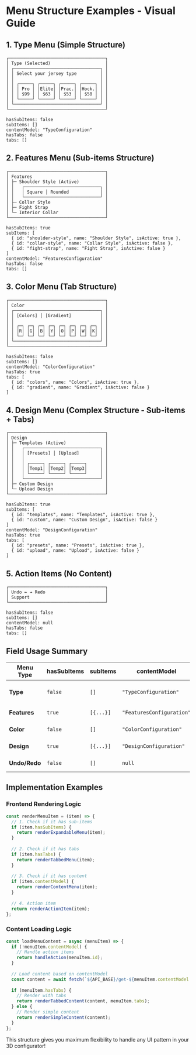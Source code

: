 # Menu Structure Examples - Visual Guide

## 1. **Type Menu** (Simple Structure)
```
┌─────────────────────────────────────┐
│ Type (Selected)                     │
│ ┌─────────────────────────────────┐ │
│ │ Select your jersey type         │ │
│ │                                 │ │
│ │ ┌─────┐ ┌─────┐ ┌─────┐ ┌─────┐ │ │
│ │ │ Pro │ │Elite│ │Prac.│ │Hock.│ │ │
│ │ │ $99 │ │ $63 │ │ $53 │ │ $58 │ │ │
│ │ └─────┘ └─────┘ └─────┘ └─────┘ │ │
│ └─────────────────────────────────┘ │
└─────────────────────────────────────┘

hasSubItems: false
subItems: [] 
contentModel: "TypeConfiguration"
hasTabs: false
tabs: []
```

## 2. **Features Menu** (Sub-items Structure)
```
┌─────────────────────────────────────┐
│ Features                            │
│ ├─ Shoulder Style (Active)          │
│ │   ┌─────────────────────────────┐ │
│ │   │ Square │ Rounded            │ │
│ │   └─────────────────────────────┘ │
│ ├─ Collar Style                     │
│ ├─ Fight Strap                      │
│ └─ Interior Collar                  │
└─────────────────────────────────────┘

hasSubItems: true
subItems: [
  { id: "shoulder-style", name: "Shoulder Style", isActive: true },
  { id: "collar-style", name: "Collar Style", isActive: false },
  { id: "fight-strap", name: "Fight Strap", isActive: false }
]
contentModel: "FeaturesConfiguration"
hasTabs: false
tabs: []
```

## 3. **Color Menu** (Tab Structure)
```
┌─────────────────────────────────────┐
│ Color                               │
│ ┌─────────────────────────────────┐ │
│ │ [Colors] │ [Gradient]           │ │
│ │                                 │ │
│ │ ┌─┐ ┌─┐ ┌─┐ ┌─┐ ┌─┐ ┌─┐ ┌─┐ ┌─┐ │ │
│ │ │R│ │G│ │B│ │Y│ │O│ │P│ │W│ │K│ │ │
│ │ └─┘ └─┘ └─┘ └─┘ └─┘ └─┘ └─┘ └─┘ │ │
│ └─────────────────────────────────┘ │
└─────────────────────────────────────┘

hasSubItems: false
subItems: []
contentModel: "ColorConfiguration"
hasTabs: true
tabs: [
  { id: "colors", name: "Colors", isActive: true },
  { id: "gradient", name: "Gradient", isActive: false }
]
```

## 4. **Design Menu** (Complex Structure - Sub-items + Tabs)
```
┌─────────────────────────────────────┐
│ Design                              │
│ ├─ Templates (Active)               │
│ │   ┌─────────────────────────────┐ │
│ │   │ [Presets] │ [Upload]        │ │
│ │   │                             │ │
│ │   │ ┌─────┐ ┌─────┐ ┌─────┐     │ │
│ │   │ │Temp1│ │Temp2│ │Temp3│     │ │
│ │   │ └─────┘ └─────┘ └─────┘     │ │
│ │   └─────────────────────────────┘ │
│ ├─ Custom Design                    │
│ └─ Upload Design                    │
└─────────────────────────────────────┘

hasSubItems: true
subItems: [
  { id: "templates", name: "Templates", isActive: true },
  { id: "custom", name: "Custom Design", isActive: false }
]
contentModel: "DesignConfiguration"
hasTabs: true
tabs: [
  { id: "presets", name: "Presets", isActive: true },
  { id: "upload", name: "Upload", isActive: false }
]
```

## 5. **Action Items** (No Content)
```
┌─────────────────────────────────────┐
│ Undo ← → Redo                       │
│ Support                             │
└─────────────────────────────────────┘

hasSubItems: false
subItems: []
contentModel: null
hasTabs: false
tabs: []
```

## Field Usage Summary

| Menu Type | hasSubItems | subItems | contentModel | hasTabs | tabs | Use Case |
|-----------|-------------|----------|--------------|---------|------|----------|
| **Type** | `false` | `[]` | `"TypeConfiguration"` | `false` | `[]` | Simple product selection |
| **Features** | `true` | `[{...}]` | `"FeaturesConfiguration"` | `false` | `[]` | Hierarchical options |
| **Color** | `false` | `[]` | `"ColorConfiguration"` | `true` | `[{...}]` | Tabbed content |
| **Design** | `true` | `[{...}]` | `"DesignConfiguration"` | `true` | `[{...}]` | Complex structure |
| **Undo/Redo** | `false` | `[]` | `null` | `false` | `[]` | Action items |

## Implementation Examples

### Frontend Rendering Logic
```javascript
const renderMenuItem = (item) => {
  // 1. Check if it has sub-items
  if (item.hasSubItems) {
    return renderExpandableMenu(item);
  }
  
  // 2. Check if it has tabs
  if (item.hasTabs) {
    return renderTabbedMenu(item);
  }
  
  // 3. Check if it has content
  if (item.contentModel) {
    return renderContentMenu(item);
  }
  
  // 4. Action item
  return renderActionItem(item);
};
```

### Content Loading Logic
```javascript
const loadMenuContent = async (menuItem) => {
  if (!menuItem.contentModel) {
    // Handle action items
    return handleAction(menuItem.id);
  }
  
  // Load content based on contentModel
  const content = await fetch(`${API_BASE}/get-${menuItem.contentModel.toLowerCase()}/${menuItem.id}`);
  
  if (menuItem.hasTabs) {
    // Render with tabs
    return renderTabbedContent(content, menuItem.tabs);
  } else {
    // Render simple content
    return renderSimpleContent(content);
  }
};
```

This structure gives you maximum flexibility to handle any UI pattern in your 3D configurator! 